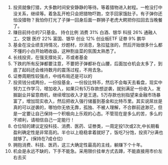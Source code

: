 1. 投资就像打猎，大多数时间安安静静的等待。等着猎物进入射程。一枪没打中没关系，继续等。着急乱开枪只会把猎物吓跑，空手回家饿肚子。有子弹你还怕没猎物？我怕你打光了子弹一回身后面一群狮子老虎大鳄把你拉回去当晚餐了。
2. 赚目前持仓的7只基金。
   持仓比例
   消费 31% 白酒、银华
   科技 26% 通融人工、交银
   医疗 22% 富国、银华
   创业 12% 创业板ETF
   证劵 9% 鹏华
3. 基金在没业绩支持情况，炒题材，炒消息，急拉猛涨的，然后开始很多什么都不懂的小白开始晒收益，这种割韭菜的氛围太熟悉了。
4. 长线投资，在强支撑处买，币或者基金
5. 下跌的所有反弹都要注意，不要把子弹都补在山腰，后面加仓机会太多了，到底了起码还会维持数月的震荡过程，不用去急。
6. 证劵周期性较强点，中线布局还是可以的
7. 投资钱分成两份，一份投基金，一份投比特币，然后不会每天去看盘，现实中努力工作学习，增加收入，如果只有5万存款想逆袭，就别满足一份收入，发掘副业并留意商机，继续增加收入才是王道。5万存款也别指望来金融市场暴富了，增加现实收入，然后把收入强行储蓄到基金和比特币里。其实说屌丝是真的可以逆袭的，哪怕你无依无靠，孤独、不被人理解，不合群前途渺茫，但是一定要让自己保持一个积极向上乐观的心态。不管现在是多么的苦，多么的不顺利，请相信自己一定能行！
8. 仓位轻的建议定投科技、消费、医药、证劵类，一周定投1次或2次,中长期看盈利确定性是非常高的。半仓以上稳稳拿着就好了，饭吃7分饱，投资7分满也就够了。 ​​​​(保持在7成仓位)
9. 拥抱消费、科技、医药，这三大确定性最高的主线，躺赚下个十年。
10. 机会是永远不缺的，下手不能急。采用限价挂单方式去蹲，不能直接用市价左右去买







